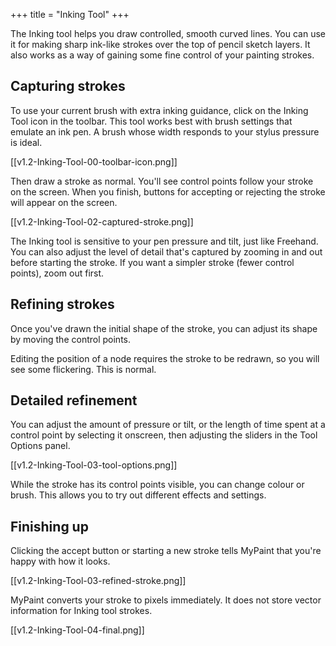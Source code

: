 +++
title = "Inking Tool"
+++

The Inking tool helps you draw controlled, smooth curved lines. You can use it for making sharp ink-like strokes over
the top of pencil sketch layers. It also works as a way of gaining some fine control of your painting strokes.

## Capturing strokes
To use your current brush with extra inking guidance, click on the Inking Tool icon in the toolbar. This tool works best
with brush settings that emulate an ink pen. A brush whose width responds to your stylus pressure is ideal.

[[v1.2-Inking-Tool-00-toolbar-icon.png]]

Then draw a stroke as normal.
You'll see control points follow your stroke on the screen.
When you finish,
buttons for accepting or rejecting the stroke will appear on the screen.

[[v1.2-Inking-Tool-02-captured-stroke.png]]

The Inking tool is sensitive to your pen pressure and tilt,
just like Freehand.
You can also adjust the level of detail that's captured
by zooming in and out before starting the stroke.
If you want a simpler stroke (fewer control points),
zoom out first.

## Refining strokes

Once you've drawn the initial shape of the stroke,
you can adjust its shape by moving the control points.

Editing the position of a node requires the stroke to be redrawn,
so you will see some flickering. This is normal.

## Detailed refinement

You can adjust the amount of pressure or tilt,
or the length of time spent at a control point
by selecting it onscreen,
then adjusting the sliders in the Tool Options panel.

[[v1.2-Inking-Tool-03-tool-options.png]]

While the stroke has its control points visible,
you can change colour or brush.
This allows you to try out different effects and settings.

## Finishing up

Clicking the accept button
or starting a new stroke
tells MyPaint that you're happy with how it looks.

[[v1.2-Inking-Tool-03-refined-stroke.png]]

MyPaint converts your stroke to pixels immediately.
It does not store vector information for Inking tool strokes.

[[v1.2-Inking-Tool-04-final.png]]
